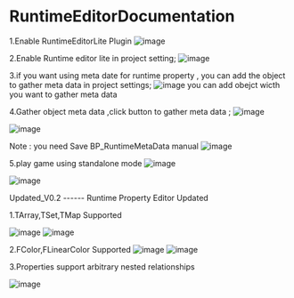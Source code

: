 # RuntimeEditorDocumentation

1.Enable RuntimeEditorLite Plugin
![image](https://user-images.githubusercontent.com/34257233/179382360-536202bb-4542-480d-8afb-98f019b6365c.png)

2.Enable Runtime editor lite in project setting;
![image](https://user-images.githubusercontent.com/34257233/179438727-c24ff41d-c17b-4310-9036-618232fb1c78.png)

3.if you want using meta date for runtime property , you can add the object to gather meta data in project settings;
![image](https://user-images.githubusercontent.com/34257233/185780361-dba3a2be-1ea2-475a-a9b1-0a54863b4c4f.png)
you can add obejct wicth you want to gather meta data

4.Gather object meta data ,click button to gather meta data ;
![image](https://user-images.githubusercontent.com/34257233/185781940-22ebe382-3cd1-4437-9ede-cd1aea3bbc08.png)

![image](https://user-images.githubusercontent.com/34257233/185780991-cd2777cb-1738-4bbd-944f-348c577b399f.png)

Note : you need Save BP_RuntimeMetaData manual
![image](https://user-images.githubusercontent.com/34257233/185781030-6cbfe205-b109-4428-952f-00fe6a992176.png)

5.play game using standalone mode 
![image](https://user-images.githubusercontent.com/34257233/179438769-e58406c0-77f8-42db-a5bf-465fcb7e9eca.png)


![image](https://user-images.githubusercontent.com/34257233/185781921-08edae36-00d6-4776-9d97-455f80a8ca13.png)




Updated_V0.2 ------ Runtime Property Editor Updated

1.TArray,TSet,TMap Supported

![image](https://user-images.githubusercontent.com/34257233/188293798-32ab0fc8-0936-4c00-a63d-7b4930ae1de3.png)
![image](https://user-images.githubusercontent.com/34257233/188293806-922c9b32-1183-4fe7-8d91-a8761f422d60.png)

2.FColor,FLinearColor Supported
![image](https://user-images.githubusercontent.com/34257233/188293848-4d4bb844-d313-4dcb-8b21-9856fafc6a54.png)
![image](https://user-images.githubusercontent.com/34257233/188293851-39413286-3dcf-4d72-9521-515e8a7c0f5f.png)

3.Properties support arbitrary nested relationships

![image](https://user-images.githubusercontent.com/34257233/188293871-65300658-8163-462c-bb08-6e9e834c545c.png)

